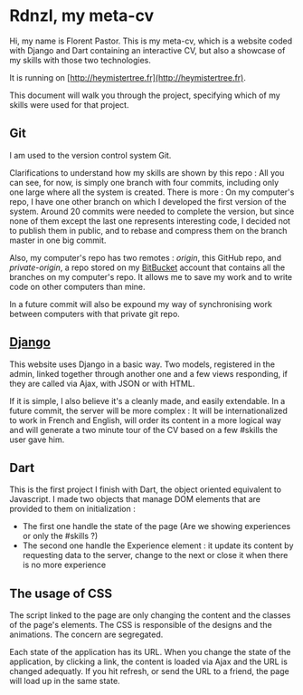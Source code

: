 Rdnzl, my meta-cv
============================

Hi, my name is Florent Pastor. 
This is my meta-cv, which is a website coded with Django and Dart containing an interactive CV, 
but also a showcase of my skills with those two technologies.

It is running on [http://heymistertree.fr](http://heymistertree.fr).

This document will walk you through the project, specifying which of my skills were used for that project.

Git
---
I am used to the version control system Git. 

Clarifications to understand how my skills are shown by this repo : All you can see, for now, is simply one branch with four commits, including only one large where all the system is created.
There is more : On my computer's repo, I have one other branch on which I developed the first version of the system. 
Around 20 commits were needed to complete the version, but since none of them except the last one represents interesting code,
I decided not to publish them in public, and to rebase and compress them on the branch master in one big commit.

Also, my computer's repo has two remotes : *origin*, this GitHub repo, and *private-origin*,
a repo stored on my [BitBucket](http://bitbucket.org/) account that contains all the branches on my computer's repo.
It allows me to save my work and to write code on other computers than mine.

In a future commit will also be expound my way of synchronising work between computers with that private git repo.

[Django](https://www.youtube.com/watch?v=IAooXLAPoBQ)
-----------------------------------------------------
This website uses Django in a basic way.
Two models, registered in the admin, linked together through another one and a few views responding, if they are called via Ajax, with JSON or with HTML.

If it is simple, I also believe it's a cleanly made, and easily extendable.
In a future commit, the server will be more complex : It will be internationalized to work in French and English,
will order its content in a more logical way and will generate a two minute tour of the CV based on a few \#skills the user gave him.

Dart
----
This is the first project I finish with Dart, the object oriented equivalent to Javascript. 
I made two objects that manage DOM elements that are provided to them on initialization :

* The first one handle the state of the page (Are we showing experiences or only the \#skills ?)
* The second one handle the Experience element : it update its content by requesting data to the server, change to the next or close it when there is no more experience

The usage of CSS
----------------
The script linked to the page are only changing the content and the classes of the page's elements.
The CSS is responsible of the designs and the animations. The concern are segregated.

Each state of the application has its URL. 
When you change the state of the application, by clicking a link, the content is loaded via Ajax and the URL is changed adequatly.
If you hit refresh, or send the URL to a friend, the page will load up in the same state.
